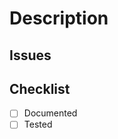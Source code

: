 # Description

<!-- Please provide a brief summary of the changes in this PR and any necessary context. -->

## Issues

<!-- Link to the issue or tickets that this PR addresses -->

## Checklist

- [ ] Documented
- [ ] Tested
